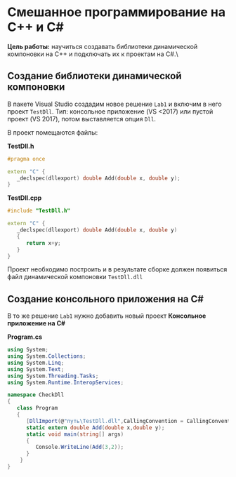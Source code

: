 # Смешанное программирование на С++ и С#

**Цель работы:** научиться создавать библиотеки динамической компоновки на С++ и подключать их к проектам на C#.\

## Создание библиотеки динамической компоновки

В пакете Visual Studio создадим новое решение `Lab1` и включим в него проект `TestDll`. Тип: консольное приложение (VS <2017) или пустой проект (VS 2017), потом выставляется опция `Dll`.

В проект помещаются файлы:

**TestDll.h**

```cpp
#pragma once

extern "C" {
   _declspec(dllexport) double Add(double x, double y);
}
```

**TestDll.cpp**

```cpp
#include "TestDll.h"

extern "C" {
   _declspec(dllexport) double Add(double x, double y)
   {
      return x+y;
   }
}
```

Проект необходимо построить и в результате сборке должен появиться файл динамической компоновки `TestDll.dll`

## Создание консольного приложения на C#

В то же решение `Lab1` нужно добавить новый проект **Консольное приложение на C#**

**Program.cs**

```csharp
using System;
using System.Collections;
using System.Linq;
using System.Text;
using System.Threading.Tasks;
using System.Runtime.InteropServices;

namespace CheckDll
{
   class Program
   {
      [DllImport(@"путь\TestDll.dll",CallingConvention = CallingConvention.Cdecl)]
      static extern double Add(double x,double y);
      static void main(string[] args)
      {
         Console.WriteLine(Add(3,2));
      }
    }
}
```


